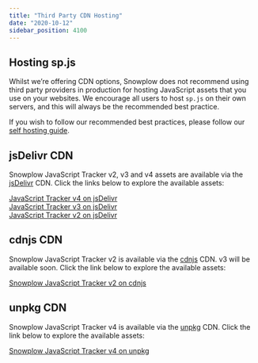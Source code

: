 ```yaml
---
title: "Third Party CDN Hosting"
date: "2020-10-12"
sidebar_position: 4100
---
```


## Hosting sp.js

Whilst we’re offering CDN options, Snowplow does not recommend using third party providers in production for hosting JavaScript assets that you use on your websites. We encourage all users to host `sp.js` on their own servers, and this will always be the recommended best practice.

If you wish to follow our recommended best practices, please follow our [self hosting guide](/docs/sources/trackers/web-trackers/tracker-setup/hosting-the-javascript-tracker/index.md).

## jsDelivr CDN

Snowplow JavaScript Tracker v2, v3 and v4 assets are available via the [jsDelivr](http://jsdelivr.com) CDN. Click the links below to explore the available assets:

[JavaScript Tracker v4 on jsDelivr](https://www.jsdelivr.com/package/npm/@snowplow/javascript-tracker?path=dist)  
[JavaScript Tracker v3 on jsDelivr](https://cdn.jsdelivr.net/npm/@snowplow/javascript-tracker@3.24.6/)  
[JavaScript Tracker v2 on jsDelivr](https://www.jsdelivr.com/package/gh/snowplow/sp-js-assets)

## cdnjs CDN

Snowplow JavaScript Tracker v2 is available via the [cdnjs](https://cdnjs.com/) CDN. v3 will be available soon. Click the link below to explore the available assets:

[Snowplow JavaScript Tracker v2 on cdnjs](https://cdnjs.com/libraries/snowplow)

## unpkg CDN

Snowplow JavaScript Tracker v4 is available via the [unpkg](https://unpkg.com/) CDN. Click the link below to explore the available assets:

[Snowplow JavaScript Tracker v4 on unpkg](https://unpkg.com/browse/@snowplow/javascript-tracker@latest/dist/)
